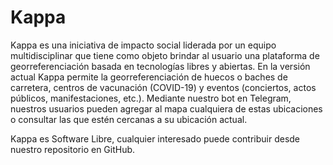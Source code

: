 # Kappa

Kappa es una iniciativa de impacto social liderada por un equipo multidisciplinar que tiene como objeto brindar al usuario una plataforma de georreferenciación 
basada en tecnologías libres y abiertas. En la versión actual Kappa permite la georreferenciación de huecos o baches de carretera, centros de vacunación (COVID-19) 
y eventos (conciertos, actos públicos, manifestaciones, etc.). Mediante nuestro bot en Telegram, nuestros usuarios pueden agregar al mapa cualquiera de estas
ubicaciones o consultar las que estén cercanas a su ubicación actual.

Kappa es Software Libre, cualquier interesado puede contribuir desde nuestro repositorio en GitHub.
